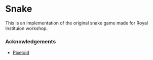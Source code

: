 # Snake

This is an implementation of the original snake game made for Royal Instituion workshop.

### Acknowledgements

- [Pixeloid](https://ggbot.itch.io/pixeloid-font)
